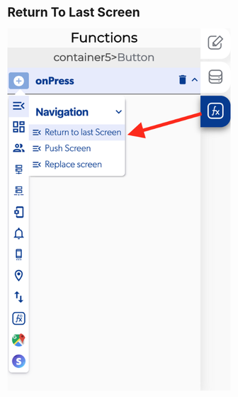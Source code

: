 # Return To Last Screen

![](../../../.gitbook/assets/captura-de-pantalla-2020-02-10-a-la-s-10.12.20.png)




